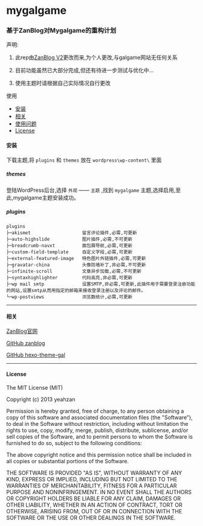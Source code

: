 # mygalgame
### 基于ZanBlog对Mygalgame的重构计划
声明:

1. 此rep由[ZanBlog V2](https://github.com/yeahzan/zanblog)更改而来,为个人更改,与galgame网站无任何关系

2. 目前功能虽然已大部分完成,但还有待进一步测试与优化中...

3. 使用主题时请根据自己实际情况自行更改

使用
* [安装](#安装)
* [相关](#相关)
* [使用问题](https://github.com/Beats0/mygalgame/blob/master/Usage.md)
* [License](#License)

#### 安装
下载主题,将 `plugins` 和 `themes` 放在 `wordpress\wp-content\` 里面

##### themes
登陆WordPress后台,选择 `外观` —— `主题` ,找到 `mygalgame` 主题,选择启用,至此,mygalgame主题安装成功。

##### plugins
```
plugins
├─akismet                   留言评论插件,必需,可更新
├─auto-highslide            图片插件,必需,不可更新
├─breadcrumb-navxt          面包屑导航,必需,可更新
├─custom-field-template     自定义字段,必需,可更新
├─external-featured-image   特色图片外链插件,必需,可更新
├─gravatar-china            头像防墙补丁,非必需,不可更新
├─infinite-scroll           文章异步加载,必需,不可更新
├─syntaxhighlighter         代码高亮,非必需,可更新
├─wp mail smtp              设置SMTP,非必需,可更新,此插件用于需要登录注册功能的网站,设置smtp从而用指定的邮箱来接收登录注册以及评论的邮件。
└─wp-postviews              浏览数统计,必需,可更新
```
------------------------------------------------------------------


#### 相关
[ZanBlog官网](http://www.yeahzan.com/zanblog/)

[GitHub zanblog](https://github.com/yeahzan/zanblog)

[GitHub hexo-theme-gal](https://github.com/ZEROKISEKI/hexo-theme-gal)

------------------------------------------------------------------

#### License

The MIT License (MIT)

Copyright (c) 2013 yeahzan

Permission is hereby granted, free of charge, to any person obtaining a copy
of this software and associated documentation files (the "Software"), to deal
in the Software without restriction, including without limitation the rights
to use, copy, modify, merge, publish, distribute, sublicense, and/or sell
copies of the Software, and to permit persons to whom the Software is
furnished to do so, subject to the following conditions:

The above copyright notice and this permission notice shall be included in all
copies or substantial portions of the Software.

THE SOFTWARE IS PROVIDED "AS IS", WITHOUT WARRANTY OF ANY KIND, EXPRESS OR
IMPLIED, INCLUDING BUT NOT LIMITED TO THE WARRANTIES OF MERCHANTABILITY,
FITNESS FOR A PARTICULAR PURPOSE AND NONINFRINGEMENT. IN NO EVENT SHALL THE
AUTHORS OR COPYRIGHT HOLDERS BE LIABLE FOR ANY CLAIM, DAMAGES OR OTHER
LIABILITY, WHETHER IN AN ACTION OF CONTRACT, TORT OR OTHERWISE, ARISING FROM,
OUT OF OR IN CONNECTION WITH THE SOFTWARE OR THE USE OR OTHER DEALINGS IN THE
SOFTWARE.